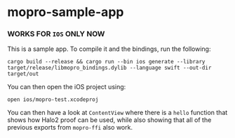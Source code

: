 # mopro-sample-app

### WORKS FOR `IOS` ONLY NOW

This is a sample app. To compile it and the bindings, run the following:

```
cargo build --release && cargo run --bin ios generate --library target/release/libmopro_bindings.dylib --language swift --out-dir target/out
```

You can then open the iOS project using:

```
open ios/mopro-test.xcodeproj
```

You can then have a look at `ContentView` where there is a `hello` function that shows how Halo2 proof can be used,
while also showing that all of the previous exports from `mopro-ffi` also work.